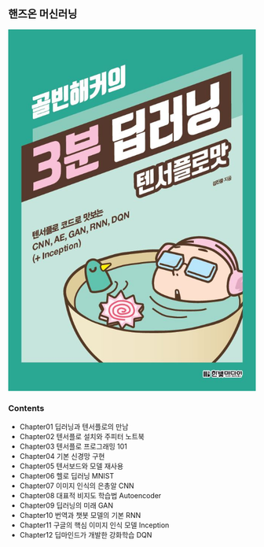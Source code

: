 ## 핸즈온 머신러닝

![cover](cover.jpg)

### Contents

- Chapter01 딥러닝과 텐서플로의 만남
- Chapter02 텐서플로 설치와 주피터 노트북
- Chapter03 텐서플로 프로그래밍 101
- Chapter04 기본 신경망 구현
- Chapter05 텐서보드와 모델 재사용
- Chapter06 헬로 딥러닝 MNIST
- Chapter07 이미지 인식의 은총알 CNN
- Chapter08 대표적 비지도 학습법 Autoencoder
- Chapter09 딥러닝의 미래 GAN
- Chapter10 번역과 챗봇 모델의 기본 RNN
- Chapter11 구글의 핵심 이미지 인식 모델 Inception
- Chapter12 딥마인드가 개발한 강화학습 DQN

